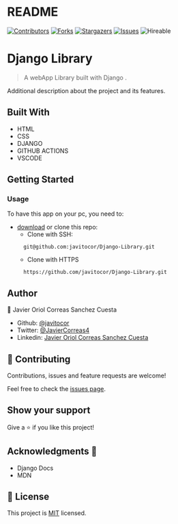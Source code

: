 # README
<!--
This README would normally document whatever steps are necessary to get the
application up and running.

Things you may want to c<!--
*** Thanks for checking out this README Template. If you have a suggestion that would
*** make this better, please fork the repo and create a pull request or simply open
*** an issue with the tag "enhancement".
*** Thanks again! Now go create something AMAZING! :D
-->

<!-- PROJECT SHIELDS -->
<!--
*** I'm using markdown "reference style" links for readability.
*** Reference links are enclosed in brackets [ ] instead of parentheses ( ).
*** See the bottom of this document for the declaration of the reference variables
*** for contributors-url, forks-url, etc. This is an optional, concise syntax you may use.
*** https://www.markdownguide.org/basic-syntax/#reference-style-links
-->
[![Contributors][contributors-shield]][contributors-url] 
[![Forks][forks-shield]][forks-url] 
[![Stargazers][stars-shield]][stars-url] 
[![Issues][issues-shield]][issues-url] 
![Hireable](https://cdn.rawgit.com/hiendv/hireable/master/styles/default/yes.svg) 

# Django Library

>  A webApp Library built with Django .

Additional description about the project and its features.

## Built With

- HTML 
- CSS
- DJANGO
- GITHUB ACTIONS
- VSCODE

## Getting Started
### Usage
To have this app on your pc, you need to:
* [download](https://github.com/javitocor/Django-Library/archive/development.zip) or clone this repo:
  - Clone with SSH:
  ```
    git@github.com:javitocor/Django-Library.git
  ```
  - Clone with HTTPS
  ```
    https://github.com/javitocor/Django-Library.git
  ```

## Author

👤 Javier Oriol Correas Sanchez Cuesta 
- Github: [@javitocor](https://github.com/javitocor) 
- Twitter: [@JavierCorreas4](https://twitter.com/JavierCorreas4) 
- Linkedin: [Javier Oriol Correas Sanchez Cuesta](https://www.linkedin.com/in/javier-correas-sanchez-cuesta-15289482/) 

## 🤝 Contributing

Contributions, issues and feature requests are welcome!

Feel free to check the [issues page](https://github.com/javitocor/Django-Library/issues).

## Show your support

Give a ⭐️ if you like this project!

## Acknowledgments 🚀

- Django Docs
- MDN 

## 📝 License

This project is [MIT](lic.url) licensed.

<!-- MARKDOWN LINKS & IMAGES -->
<!-- https://www.markdownguide.org/basic-syntax/#reference-style-links -->
[contributors-shield]: https://img.shields.io/github/contributors/javitocor/Django-Library.svg?style=flat-square
[contributors-url]: https://github.com/javitocor/Django-Library/graphs/contributors
[forks-shield]: https://img.shields.io/github/forks/javitocor/Django-Library.svg?style=flat-square
[forks-url]: https://github.com/javitocor/Django-Library/network/members
[stars-shield]: https://img.shields.io/github/stars/javitocor/Django-Library.svg?style=flat-square
[stars-url]: https://github.com/javitocor/Django-Library/stargazers
[issues-shield]: https://img.shields.io/github/issues/javitocor/Django-Library.svg?style=flat-square
[issues-url]: https://github.com/javitocor/Django-Library/issuesover:
